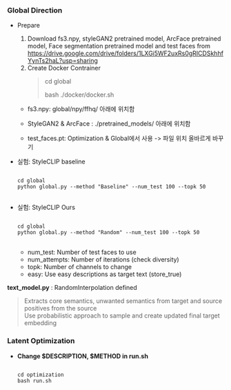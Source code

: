 ### Global Direction

- Prepare
  
  1. Download fs3.npy, styleGAN2 pretrained model, ArcFace pretrained model, Face segmentation pretrained model and test faces from      https://drive.google.com/drive/folders/1LXGi5WF2uxRs0gRICDSkhhfYynTs2haL?usp=sharing
  2. Create Docker Contrainer
      > cd global 
      > 
      > bash ./docker/docker.sh
    
  * fs3.npy: global/npy/ffhq/ 아래에 위치함

  * StyleGAN2 & ArcFace : ./pretrained_models/ 아래에 위치함
  * test_faces.pt: Optimization & Global에서 사용 -> 파일 위치 올바르게 바꾸기

- 실험: StyleCLIP baseline 
  
  <pre>
  <code>
  cd global
  python global.py --method "Baseline" --num_test 100 --topk 50
  </code>
  </pre>
  
- 실험: StyleCLIP Ours

  <pre>
  <code>
  cd global 
  python global.py --method "Random" --num_test 100 --topk 50
  </code>
  </pre>

  * num_test: Number of test faces to use
  * num_attempts: Number of iterations (check diversity)
  * topk: Number of channels to change
  * easy: Use easy descriptions as target text (store_true)


**text_model.py** : RandomInterpolation defined
   
   > Extracts core semantics, unwanted semantics from target and source positives from the source <br>
     Use probabilistic approach to sample and create updated final target embedding
     
     
     
### Latent Optimization
- **Change $DESCRIPTION, $METHOD in run.sh**  

  <pre>
  <code>
  cd optimization
  bash run.sh
  </code>
  </pre>

